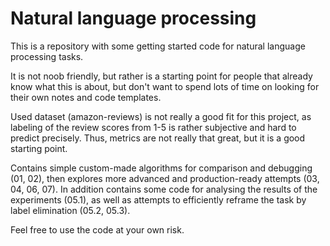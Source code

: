 # Natural language processing
This is a repository with some getting started code for natural language processing tasks.

It is not noob friendly, but rather is a starting point for people that already know what this is about, but don't want to spend lots of time on looking for their own notes and code templates.

Used dataset (amazon-reviews) is not really a good fit for this project, as labeling of the review scores from 1-5 is rather subjective and hard to predict precisely.
Thus, metrics are not really that great, but it is a good starting point.

Contains simple custom-made algorithms for comparison and debugging (01, 02), then explores more advanced and production-ready attempts (03, 04, 06, 07).
In addition contains some code for analysing the results of the experiments (05.1), as well as attempts to efficiently reframe the task by label elimination (05.2, 05.3).

Feel free to use the code at your own risk.